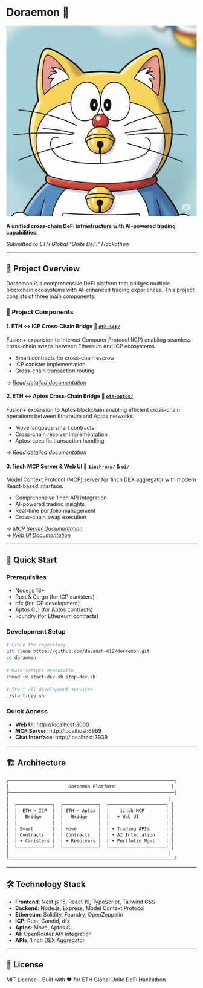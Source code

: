 # Doraemon 🤖

![Doraemon Logo](logo.png)

**A unified cross-chain DeFi infrastructure with AI-powered trading capabilities.**

*Submitted to ETH Global "Unite DeFi" Hackathon*

---

## 🎯 Project Overview

Doraemon is a comprehensive DeFi platform that bridges multiple blockchain ecosystems with AI-enhanced trading experiences. This project consists of three main components:

### 📁 Project Components

#### 1. **ETH ↔ ICP Cross-Chain Bridge** 📍 [`eth-icp/`](./eth-icp/)
Fusion+ expansion to Internet Computer Protocol (ICP) enabling seamless cross-chain swaps between Ethereum and ICP ecosystems.
- Smart contracts for cross-chain escrow
- ICP canister implementation
- Cross-chain transaction routing

*→ [Read detailed documentation](./eth-icp/README.md)*

#### 2. **ETH ↔ Aptos Cross-Chain Bridge** 📍 [`eth-aptos/`](./eth-aptos/)
Fusion+ expansion to Aptos blockchain enabling efficient cross-chain operations between Ethereum and Aptos networks.
- Move language smart contracts
- Cross-chain resolver implementation
- Aptos-specific transaction handling

*→ [Read detailed documentation](./eth-aptos/README.md)*

#### 3. **1inch MCP Server & Web UI** 📍 [`1inch-mcp/`](./1inch-mcp/) & [`ui/`](./ui/)
Model Context Protocol (MCP) server for 1inch DEX aggregator with modern React-based interface.
- Comprehensive 1inch API integration
- AI-powered trading insights
- Real-time portfolio management
- Cross-chain swap execution

*→ [MCP Server Documentation](./1inch-mcp/README.md)*  
*→ [Web UI Documentation](./ui/README.md)*

---

## 🚀 Quick Start

### Prerequisites
- Node.js 18+
- Rust & Cargo (for ICP canisters)
- dfx (for ICP development)
- Aptos CLI (for Aptos contracts)
- Foundry (for Ethereum contracts)

### Development Setup

```bash
# Clone the repository
git clone https://github.com/devansh-m12/doraemon.git
cd doraemon

# Make scripts executable
chmod +x start-dev.sh stop-dev.sh

# Start all development services
./start-dev.sh
```

### Quick Access
- **Web UI**: http://localhost:3000
- **MCP Server**: http://localhost:6969
- **Chat Interface**: http://localhost:3939

---

## 🏗️ Architecture

```
┌─────────────────────────────────────────────────────────────┐
│                      Doraemon Platform                     │
├─────────────────────────────────────────────────────────────┤
│                                                           │
│  ┌─────────────┐  ┌─────────────┐  ┌─────────────────────┐ │
│  │  ETH ↔ ICP  │  │ ETH ↔ Aptos │  │    1inch MCP        │ │
│  │   Bridge    │  │   Bridge    │  │   + Web UI          │ │
│  │             │  │             │  │                     │ │
│  │ Smart       │  │ Move        │  │ • Trading APIs      │ │
│  │ Contracts   │  │ Contracts   │  │ • AI Integration    │ │
│  │ + Canisters │  │ + Resolvers │  │ • Portfolio Mgmt    │ │
│  └─────────────┘  └─────────────┘  └─────────────────────┘ │
│                                                           │
└─────────────────────────────────────────────────────────────┘
```

---

## 🛠️ Technology Stack

- **Frontend**: Next.js 15, React 19, TypeScript, Tailwind CSS
- **Backend**: Node.js, Express, Model Context Protocol
- **Ethereum**: Solidity, Foundry, OpenZeppelin
- **ICP**: Rust, Candid, dfx
- **Aptos**: Move, Aptos CLI
- **AI**: OpenRouter API integration
- **APIs**: 1inch DEX Aggregator

---

## 📄 License

MIT License - Built with ❤️ for ETH Global Unite DeFi Hackathon 